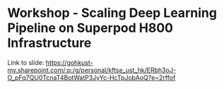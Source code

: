 # Workshop - Scaling Deep Learning Pipeline on Superpod H800 Infrastructure

Link to slide:
https://gohkust-my.sharepoint.com/:p:/g/personal/kftse_ust_hk/ERbh3oJ-O_pFq7QU0TcnaT4BotWatP3JyYc-HcTpJobAoQ?e=2rffof

## 